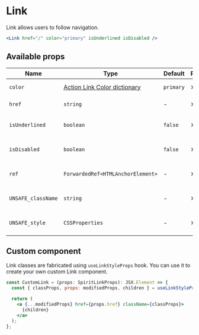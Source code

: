 # Link

Link allows users to follow navigation.

```jsx
<Link href="/" color="primary" isUnderlined isDisabled />
```

## Available props

| Name               | Type                                             | Default   | Required | Description                    |
| ------------------ | ------------------------------------------------ | --------- | -------- | ------------------------------ |
| `color`            | [Action Link Color dictionary][dictionary-color] | `primary` | ✕        | Color of the link              |
| `href`             | `string`                                         | -         | ✕        | Link's href attribute          |
| `isUnderlined`     | `boolean`                                        | `false`   | ✕        | Whether is the link underlined |
| `isDisabled`       | `boolean`                                        | `false`   | ✕        | Whether is the link disabled   |
| `ref`              | `ForwardedRef<HTMLAnchorElement>`                | -         | ✕        | Link element reference         |
| `UNSAFE_className` | `string`                                         | -         | ✕        | Wrapper custom class name      |
| `UNSAFE_style`     | `CSSProperties`                                  | -         | ✕        | Wrapper custom style           |

## Custom component

Link classes are fabricated using `useLinkStyleProps` hook. You can use it to create your own custom Link component.

```jsx
const CustomLink = (props: SpiritLinkProps): JSX.Element => {
  const { classProps, props: modifiedProps, children } = useLinkStyleProps(props);

  return (
    <a {...modifiedProps} href={props.href} className={classProps}>
      {children}
    </a>
  );
};
```

[dictionary-color]: https://github.com/lmc-eu/spirit-design-system/tree/main/docs/DICTIONARIES.md#color
